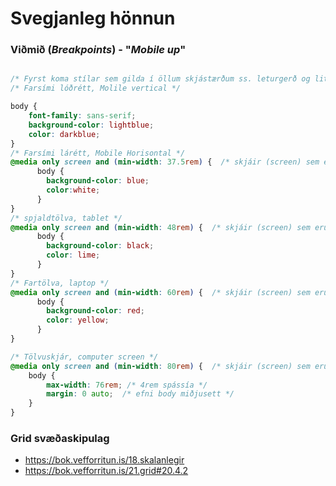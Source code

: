 # Svegjanleg hönnun

### Viðmið (_Breakpoints_) - "_Mobile up_"

```CSS

/* Fyrst koma stílar sem gilda í öllum skjástærðum ss. leturgerð og litir */
/* Farsími lóðrétt, Molile vertical */

body {
	font-family: sans-serif;
	background-color: lightblue;
	color: darkblue;
}
/* Farsími lárétt, Mobile Horisontal */
@media only screen and (min-width: 37.5rem) {  /* skjáir (screen) sem eru stærri en 600px */
	  body {
		background-color: blue;
		color:white;
	  }
} 
/* spjaldtölva, tablet */
@media only screen and (min-width: 48rem) {  /* skjáir (screen) sem eru stærri en 768px */
	  body {
		background-color: black;
		color: lime;
	  }
}
/* Fartölva, laptop */
@media only screen and (min-width: 60rem) {  /* skjáir (screen) sem eru stærri en 960px */
	  body {
		background-color: red;
		color: yellow;
	  }
}

/* Tölvuskjár, computer screen */
@media only screen and (min-width: 80rem) {  /* skjáir (screen) sem eru stærri en 1280px */
	body {
		max-width: 76rem; /* 4rem spássía */
		margin: 0 auto;  /* efni body miðjusett */ 
	}
}

``` 

### Grid svæðaskipulag

- https://bok.vefforritun.is/18.skalanlegir
- https://bok.vefforritun.is/21.grid#20.4.2

